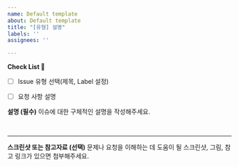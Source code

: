 ```yaml
---
name: Default template
about: Default template
title: "[유형] 설명"
labels: ''
assignees: ''

---
```


**Check List :memo:**
- [ ] Issue 유형 선택(제목, Label 설정)
- [ ] 요청 사항 설명


**설명 (필수)**
이슈에 대한 구체적인 설명을 작성해주세요.


<br>

---
**스크린샷 또는 참고자료 (선택)**
문제나 요청을 이해하는 데 도움이 될 스크린샷, 그림, 참고 링크가 있으면 첨부해주세요.